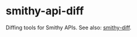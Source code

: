 # smithy-api-diff

Diffing tools for Smithy APIs. See also: [smithy-diff](https://github.com/awslabs/smithy/tree/main/smithy-diff).
